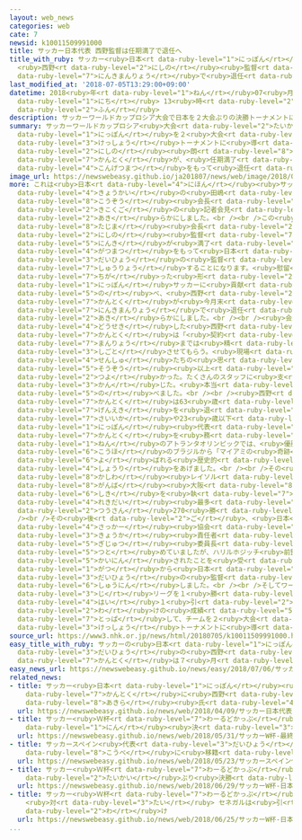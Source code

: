 ```yaml
---
layout: web_news
categories: web
cate: 7
newsid: k10011509991000
title: サッカー日本代表 西野監督は任期満了で退任へ
title_with_ruby: サッカー<ruby>日本<rt data-ruby-level="1">にっぽん</rt></ruby><ruby>代表<rt data-ruby-level="3">だいひょう</rt></ruby>
  <ruby>西野<rt data-ruby-level="2">にしの</rt></ruby><ruby>監督<rt data-ruby-level="7">かんとく</rt></ruby>は<ruby>任期満了<rt
  data-ruby-level="7">にんきまんりょう</rt></ruby>で<ruby>退任<rt data-ruby-level="5">たいにん</rt></ruby>へ
last_modified_at: '2018-07-05T13:29:00+09:00'
datetime: 2018<ruby>年<rt data-ruby-level="1">ねん</rt></ruby>07<ruby>月<rt data-ruby-level="1">がつ</rt></ruby>05<ruby>日<rt
  data-ruby-level="1">にち</rt></ruby> 13<ruby>時<rt data-ruby-level="2">じ</rt></ruby>29<ruby>分<rt
  data-ruby-level="2">ふん</rt></ruby>
description: サッカーワールドカップロシア大会で日本を２大会ぶりの決勝トーナメントに導いた西野朗監督が、任期満了の今月末をもって退任することになりました。
summary: サッカーワールドカップロシア<ruby>大会<rt data-ruby-level="2">たいかい</rt></ruby>で<ruby>日本<rt
  data-ruby-level="1">にっぽん</rt></ruby>を２<ruby>大会<rt data-ruby-level="2">たいかい</rt></ruby>ぶりの<ruby>決勝<rt
  data-ruby-level="3">けっしょう</rt></ruby>トーナメントに<ruby>導<rt data-ruby-level="5">みちび</rt></ruby>いた<ruby>西野<rt
  data-ruby-level="2">にしの</rt></ruby><ruby>朗<rt data-ruby-level="8">あきら</rt></ruby><ruby>監督<rt
  data-ruby-level="7">かんとく</rt></ruby>が、<ruby>任期満了<rt data-ruby-level="7">にんきまんりょう</rt></ruby>の<ruby>今月末<rt
  data-ruby-level="4">こんげつまつ</rt></ruby>をもって<ruby>退任<rt data-ruby-level="5">たいにん</rt></ruby>することになりました。
image_url: https://newswebeasy.github.io/ja201807/news/web/image/2018/07/05/K10011509991_1807051310_1807051310_01_02.jpg
more: これは<ruby>日本<rt data-ruby-level="4">にほん</rt></ruby><ruby>サッカー<rt data-ruby-level="4">さっかー</rt></ruby><ruby>協会<rt
  data-ruby-level="4">きょうかい</rt></ruby>の<ruby>田嶋<rt data-ruby-level="8">たじま</rt></ruby><ruby>幸三<rt
  data-ruby-level="8">こうぞう</rt></ruby><ruby>会長<rt data-ruby-level="2">かいちょう</rt></ruby>が<ruby>帰国後<rt
  data-ruby-level="2">きこくご</rt></ruby>の<ruby>記者会見<rt data-ruby-level="3">きしゃかいけん</rt></ruby>で<ruby>明<rt
  data-ruby-level="2">あき</rt></ruby>らかにしました。<br /><br />この<ruby>中<rt data-ruby-level="1">なか</rt></ruby>で、<ruby>田嶋<rt
  data-ruby-level="8">たじま</rt></ruby><ruby>会長<rt data-ruby-level="2">かいちょう</rt></ruby>は「<ruby>西野<rt
  data-ruby-level="2">にしの</rt></ruby><ruby>監督<rt data-ruby-level="7">かんとく</rt></ruby>は<ruby>任期<rt
  data-ruby-level="5">にんき</rt></ruby>が<ruby>満了<rt data-ruby-level="7">まんりょう</rt></ruby>となる７<ruby>月末<rt
  data-ruby-level="4">がつまつ</rt></ruby>をもって<ruby>日本<rt data-ruby-level="1">にっぽん</rt></ruby><ruby>代表<rt
  data-ruby-level="3">だいひょう</rt></ruby>の<ruby>監督<rt data-ruby-level="7">かんとく</rt></ruby>を<ruby>終了<rt
  data-ruby-level="7">しゅうりょう</rt></ruby>することになります。<ruby>慰留<rt data-ruby-level="7">いりゅう</rt></ruby>することはしません。また<ruby>違<rt
  data-ruby-level="7">ちが</rt></ruby>った<ruby>形<rt data-ruby-level="2">けい</rt></ruby>で<ruby>日本<rt
  data-ruby-level="1">にっぽん</rt></ruby>サッカーに<ruby>貢献<rt data-ruby-level="7">こうけん</rt></ruby>し、サポートしてほしい」と<ruby>述<rt
  data-ruby-level="5">の</rt></ruby>べ、<ruby>西野<rt data-ruby-level="2">にしの</rt></ruby><ruby>監督<rt
  data-ruby-level="7">かんとく</rt></ruby>が<ruby>今月末<rt data-ruby-level="4">こんげつまつ</rt></ruby>の<ruby>任期満了<rt
  data-ruby-level="7">にんきまんりょう</rt></ruby>で<ruby>退任<rt data-ruby-level="5">たいにん</rt></ruby>することを<ruby>明<rt
  data-ruby-level="2">あき</rt></ruby>らかにしました。<br /><br /><ruby>会見<rt data-ruby-level="2">かいけん</rt></ruby>に<ruby>同席<rt
  data-ruby-level="4">どうせき</rt></ruby>した<ruby>西野<rt data-ruby-level="2">にしの</rt></ruby><ruby>監督<rt
  data-ruby-level="7">かんとく</rt></ruby>は「<ruby>契約<rt data-ruby-level="7">けいやく</rt></ruby><ruby>満了<rt
  data-ruby-level="7">まんりょう</rt></ruby>までは<ruby>精<rt data-ruby-level="5">せい</rt></ruby>いっぱい<ruby>仕事<rt
  data-ruby-level="3">しごと</rt></ruby>させてもらう。<ruby>現場<rt data-ruby-level="5">げんば</rt></ruby>の<ruby>選手<rt
  data-ruby-level="4">せんしゅ</rt></ruby>たちの<ruby>思<rt data-ruby-level="2">おも</rt></ruby>いは<ruby>想像<rt
  data-ruby-level="5">そうぞう</rt></ruby><ruby>以上<rt data-ruby-level="4">いじょう</rt></ruby>に<ruby>強<rt
  data-ruby-level="2">つよ</rt></ruby>かった。たくさんのスタッフに<ruby>支<rt data-ruby-level="5">ささ</rt></ruby>えられていることも<ruby>感<rt
  data-ruby-level="3">かん</rt></ruby>じた。<ruby>本当<rt data-ruby-level="2">ほんとう</rt></ruby>にありがとうございました」と<ruby>述<rt
  data-ruby-level="5">の</rt></ruby>べました。<br /><br /><ruby>西野<rt data-ruby-level="2">にしの</rt></ruby><ruby>監督<rt
  data-ruby-level="7">かんとく</rt></ruby>は63<ruby>歳<rt data-ruby-level="7">さい</rt></ruby>。<ruby>現役<rt
  data-ruby-level="7">げんえき</rt></ruby>を<ruby>退<rt data-ruby-level="5">しりぞ</rt></ruby>いたあと、20<ruby>歳以下<rt
  data-ruby-level="7">さいいか</rt></ruby>や23<ruby>歳以下<rt data-ruby-level="7">さいいか</rt></ruby>の<ruby>日本<rt
  data-ruby-level="1">にっぽん</rt></ruby><ruby>代表<rt data-ruby-level="3">だいひょう</rt></ruby>の<ruby>監督<rt
  data-ruby-level="7">かんとく</rt></ruby>を<ruby>務<rt data-ruby-level="5">つと</rt></ruby>め、1996<ruby>年<rt
  data-ruby-level="1">ねん</rt></ruby>のアトランタオリンピックでは、<ruby>優勝<rt data-ruby-level="6">ゆうしょう</rt></ruby><ruby>候補<rt
  data-ruby-level="6">こうほ</rt></ruby>のブラジルから「マイアミの<ruby>奇跡<rt data-ruby-level="7">きせき</rt></ruby>」と<ruby>呼<rt
  data-ruby-level="6">よ</rt></ruby>ばれる<ruby>歴史的<rt data-ruby-level="4">れきしてき</rt></ruby>な<ruby>勝利<rt
  data-ruby-level="4">しょうり</rt></ruby>をあげました。<br /><br />その<ruby>後<rt data-ruby-level="2">ご</rt></ruby>はＪリーグの<ruby>柏<rt
  data-ruby-level="8">かしわ</rt></ruby><ruby>レイソル<rt data-ruby-level="8">れいそる</rt></ruby>や<ruby>ガンバ<rt
  data-ruby-level="8">がんば</rt></ruby><ruby>大阪<rt data-ruby-level="8">おおさか</rt></ruby>など４チームで<ruby>指揮<rt
  data-ruby-level="6">しき</rt></ruby>を<ruby>執<rt data-ruby-level="7">と</rt></ruby>り、Ｊ１で<ruby>歴代<rt
  data-ruby-level="4">れきだい</rt></ruby><ruby>最多<rt data-ruby-level="4">さいた</rt></ruby>となる<ruby>通算<rt
  data-ruby-level="2">つうさん</rt></ruby>270<ruby>勝<rt data-ruby-level="3">しょう</rt></ruby>をあげました。<br
  /><br />その<ruby>後<rt data-ruby-level="2">ご</rt></ruby>、<ruby>日本<rt data-ruby-level="4">にほん</rt></ruby><ruby>サッカー<rt
  data-ruby-level="4">さっかー</rt></ruby><ruby>協会<rt data-ruby-level="4">きょうかい</rt></ruby>の<ruby>強化<rt
  data-ruby-level="3">きょうか</rt></ruby><ruby>責任者<rt data-ruby-level="5">せきにんしゃ</rt></ruby>である<ruby>技術<rt
  data-ruby-level="5">ぎじゅつ</rt></ruby><ruby>委員長<rt data-ruby-level="3">いいんちょう</rt></ruby>を<ruby>務<rt
  data-ruby-level="5">つと</rt></ruby>めていましたが、ハリルホジッチ<ruby>前監督<rt data-ruby-level="7">ぜんかんとく</rt></ruby>が<ruby>解任<rt
  data-ruby-level="5">かいにん</rt></ruby>されたことを<ruby>受<rt data-ruby-level="3">う</rt></ruby>けて、ことし４<ruby>月<rt
  data-ruby-level="1">がつ</rt></ruby>から<ruby>日本<rt data-ruby-level="1">にっぽん</rt></ruby><ruby>代表<rt
  data-ruby-level="3">だいひょう</rt></ruby>の<ruby>監督<rt data-ruby-level="7">かんとく</rt></ruby>に<ruby>就任<rt
  data-ruby-level="6">しゅうにん</rt></ruby>しました。<br /><br />そしてワールドカップロシア<ruby>大会<rt data-ruby-level="2">たいかい</rt></ruby>では１<ruby>次<rt
  data-ruby-level="3">じ</rt></ruby>リーグを１<ruby>勝<rt data-ruby-level="3">しょう</rt></ruby>１<ruby>敗<rt
  data-ruby-level="4">はい</rt></ruby>１<ruby>引<rt data-ruby-level="2">ひ</rt></ruby>き<ruby>分<rt
  data-ruby-level="2">わ</rt></ruby>けの<ruby>成績<rt data-ruby-level="5">せいせき</rt></ruby>で<ruby>突破<rt
  data-ruby-level="7">とっぱ</rt></ruby>して、チームを２<ruby>大会<rt data-ruby-level="2">たいかい</rt></ruby>ぶりの<ruby>決勝<rt
  data-ruby-level="3">けっしょう</rt></ruby>トーナメントに<ruby>導<rt data-ruby-level="5">みちび</rt></ruby>きました。
source_url: https://www3.nhk.or.jp/news/html/20180705/k10011509991000.html
easy_title_with_ruby: サッカーの<ruby>日本<rt data-ruby-level="1">にっぽん</rt></ruby><ruby>代表<rt
  data-ruby-level="3">だいひょう</rt></ruby>の<ruby>西野<rt data-ruby-level="2">にしの</rt></ruby><ruby>監督<rt
  data-ruby-level="7">かんとく</rt></ruby>は７<ruby>月<rt data-ruby-level="1">がつ</rt></ruby>でやめる
easy_news_url: https://newswebeasy.github.io/news/easy/2018/07/06/サッカーの日本代表の西野監督は7月でやめる
related_news:
- title: サッカー<ruby>日本<rt data-ruby-level="1">にっぽん</rt></ruby><ruby>代表<rt data-ruby-level="3">だいひょう</rt></ruby><ruby>監督<rt
    data-ruby-level="7">かんとく</rt></ruby>に<ruby>西野<rt data-ruby-level="2">にしの</rt></ruby><ruby>朗<rt
    data-ruby-level="8">あきら</rt></ruby><ruby>氏<rt data-ruby-level="4">し</rt></ruby>
  url: https://newswebeasy.github.io/news/web/2018/04/09/サッカー日本代表監督に西野朗氏
- title: サッカー<ruby>Ｗ杯<rt data-ruby-level="7">わーるどかっぷ</rt></ruby> <ruby>最終<rt data-ruby-level="4">さいしゅう</rt></ruby>メンバー23<ruby>人<rt
    data-ruby-level="1">にん</rt></ruby><ruby>決<rt data-ruby-level="3">き</rt></ruby>まる
  url: https://newswebeasy.github.io/news/web/2018/05/31/サッカーW杯-最終メンバー23人決まる
- title: サッカースペイン<ruby>代表<rt data-ruby-level="3">だいひょう</rt></ruby> イニエスタ Ｊ１<ruby>神戸<rt
    data-ruby-level="8">こうべ</rt></ruby>に<ruby>移籍<rt data-ruby-level="7">いせき</rt></ruby>へ
  url: https://newswebeasy.github.io/news/web/2018/05/23/サッカースペイン代表-イニエスタ-J1神戸に移籍へ
- title: サッカー<ruby>Ｗ杯<rt data-ruby-level="7">わーるどかっぷ</rt></ruby> <ruby>日本<rt data-ruby-level="1">にっぽん</rt></ruby>が２<ruby>大会<rt
    data-ruby-level="2">たいかい</rt></ruby>ぶり<ruby>決勝<rt data-ruby-level="3">けっしょう</rt></ruby>トーナメントへ
  url: https://newswebeasy.github.io/news/web/2018/06/29/サッカーW杯-日本が2大会ぶり決勝トーナメントへ
- title: サッカー<ruby>Ｗ杯<rt data-ruby-level="7">わーるどかっぷ</rt></ruby> <ruby>日本<rt data-ruby-level="1">にっぽん</rt></ruby>
    <ruby>対<rt data-ruby-level="3">たい</rt></ruby> セネガルは<ruby>引<rt data-ruby-level="2">ひ</rt></ruby>き<ruby>分<rt
    data-ruby-level="2">わ</rt></ruby>け
  url: https://newswebeasy.github.io/news/web/2018/06/25/サッカーW杯-日本-対-セネガルは引き分け
...
```

